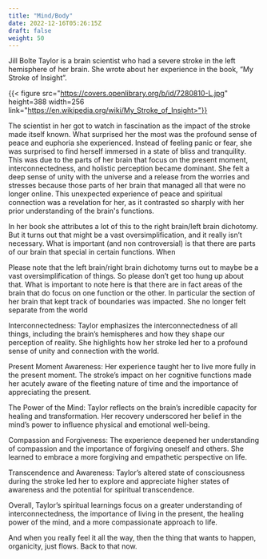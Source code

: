 ```yaml
---
title: "Mind/Body"
date: 2022-12-16T05:26:15Z
draft: false
weight: 50
---
```

Jill Bolte Taylor is a brain scientist who had a severe stroke in the left hemisphere of her brain. She wrote about her experience in the book, “My Stroke of Insight”.

{{< figure src="https://covers.openlibrary.org/b/id/7280810-L.jpg" height=388 width=256 link="https://en.wikipedia.org/wiki/My_Stroke_of_Insight>"}}

The scientist in her got to watch in fascination as the impact of the stroke made itself known. What surprised her the most was the profound sense of peace and euphoria she experienced. Instead of feeling panic or fear, she was surprised to find herself immersed in a state of bliss and tranquility. This was due to the parts of her brain that focus on the present moment, interconnectedness, and holistic perception became dominant. She felt a deep sense of unity with the universe and a release from the worries and stresses because those parts of her brain that managed all that were no longer online. This unexpected experience of peace and spiritual connection was a revelation for her, as it contrasted so sharply with her prior understanding of the brain's functions.

In her book she attributes a lot of this to the right brain/left brain dichotomy. But it turns out that might be a vast oversimplification, and it really isn’t necessary. What is important (and non controversial) is that there are parts of our brain that special in certain functions. When 

Please note that the left brain/right brain dichotomy turns out to maybe be a vast oversimplification of things. So please don’t get too hung up about that. What is important to note here is that there are in fact areas of the brain that do focus on one function or the other. In particular the section of her brain that kept track of boundaries was impacted. She no longer felt separate from the world

Interconnectedness: Taylor emphasizes the interconnectedness of all things, including the brain’s hemispheres and how they shape our perception of reality. She highlights how her stroke led her to a profound sense of unity and connection with the world.

Present Moment Awareness: Her experience taught her to live more fully in the present moment. The stroke’s impact on her cognitive functions made her acutely aware of the fleeting nature of time and the importance of appreciating the present.

The Power of the Mind: Taylor reflects on the brain’s incredible capacity for healing and transformation. Her recovery underscored her belief in the mind’s power to influence physical and emotional well-being.

Compassion and Forgiveness: The experience deepened her understanding of compassion and the importance of forgiving oneself and others. She learned to embrace a more forgiving and empathetic perspective on life.

Transcendence and Awareness: Taylor’s altered state of consciousness during the stroke led her to explore and appreciate higher states of awareness and the potential for spiritual transcendence.

Overall, Taylor’s spiritual learnings focus on a greater understanding of interconnectedness, the importance of living in the present, the healing power of the mind, and a more compassionate approach to life.
 
And when you really feel it all the way, then the thing that wants to happen, organicity, just flows. Back to that now.